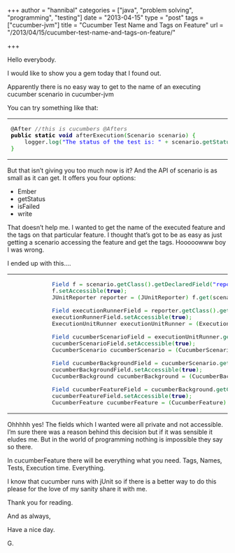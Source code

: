 +++
author = "hannibal"
categories = ["java", "problem solving", "programming", "testing"]
date = "2013-04-15"
type = "post"
tags = ["cucumber-jvm"]
title = "Cucumber Test Name and Tags on Feature"
url = "/2013/04/15/cucumber-test-name-and-tags-on-feature/"

+++

Hello everybody.

I would like to show you a gem today that I found out.

Apparently there is no easy way to get to the name of an executing cucumber scenario in cucumber-jvm

You can try something like that:

<div class="wp_syntax">
  <table>
    <tr>
      <td class="code">
        <pre class="java" style="font-family:monospace;">@After <span style="color: #666666; font-style: italic;">//this is cucumbers @Afters</span>
<span style="color: #000000; font-weight: bold;">public</span> <span style="color: #000000; font-weight: bold;">static</span> <span style="color: #000066; font-weight: bold;">void</span> afterExecution<span style="color: #009900;">&#40;</span>Scenario scenario<span style="color: #009900;">&#41;</span> <span style="color: #009900;">&#123;</span>
    logger.<span style="color: #006633;">log</span><span style="color: #009900;">&#40;</span><span style="color: #0000ff;">"The status of the test is: "</span> <span style="color: #339933;">+</span> scenario.<span style="color: #006633;">getStatus</span><span style="color: #009900;">&#40;</span><span style="color: #009900;">&#41;</span><span style="color: #009900;">&#41;</span><span style="color: #339933;">;</span>
<span style="color: #009900;">&#125;</span></pre>
      </td>
    </tr>
  </table>
</div>

But that isn&#8217;t giving you too much now is it? And the API of scenario is as small as it can get. It offers you four options:

  * Ember
  * getStatus
  * isFailed
  * write

That doesn&#8217;t help me. I wanted to get the name of the executed feature and the tags on that particular feature. I thought that&#8217;s got to be as easy as just getting a scenario accessing the feature and get the tags. Hooooowww boy I was wrong.

I ended up with this&#8230;.

<div class="wp_syntax">
  <table>
    <tr>
      <td class="code">
        <pre class="java" style="font-family:monospace;">            <span style="color: #003399;">Field</span> f <span style="color: #339933;">=</span> scenario.<span style="color: #006633;">getClass</span><span style="color: #009900;">&#40;</span><span style="color: #009900;">&#41;</span>.<span style="color: #006633;">getDeclaredField</span><span style="color: #009900;">&#40;</span><span style="color: #0000ff;">"reporter"</span><span style="color: #009900;">&#41;</span><span style="color: #339933;">;</span>
            f.<span style="color: #006633;">setAccessible</span><span style="color: #009900;">&#40;</span><span style="color: #000066; font-weight: bold;">true</span><span style="color: #009900;">&#41;</span><span style="color: #339933;">;</span>
            JUnitReporter reporter <span style="color: #339933;">=</span> <span style="color: #009900;">&#40;</span>JUnitReporter<span style="color: #009900;">&#41;</span> f.<span style="color: #006633;">get</span><span style="color: #009900;">&#40;</span>scenario<span style="color: #009900;">&#41;</span><span style="color: #339933;">;</span>
&nbsp;
            <span style="color: #003399;">Field</span> executionRunnerField <span style="color: #339933;">=</span> reporter.<span style="color: #006633;">getClass</span><span style="color: #009900;">&#40;</span><span style="color: #009900;">&#41;</span>.<span style="color: #006633;">getDeclaredField</span><span style="color: #009900;">&#40;</span><span style="color: #0000ff;">"executionUnitRunner"</span><span style="color: #009900;">&#41;</span><span style="color: #339933;">;</span>
            executionRunnerField.<span style="color: #006633;">setAccessible</span><span style="color: #009900;">&#40;</span><span style="color: #000066; font-weight: bold;">true</span><span style="color: #009900;">&#41;</span><span style="color: #339933;">;</span>
            ExecutionUnitRunner executionUnitRunner <span style="color: #339933;">=</span> <span style="color: #009900;">&#40;</span>ExecutionUnitRunner<span style="color: #009900;">&#41;</span> executionRunnerField.<span style="color: #006633;">get</span><span style="color: #009900;">&#40;</span>reporter<span style="color: #009900;">&#41;</span><span style="color: #339933;">;</span>
&nbsp;
            <span style="color: #003399;">Field</span> cucumberScenarioField <span style="color: #339933;">=</span> executionUnitRunner.<span style="color: #006633;">getClass</span><span style="color: #009900;">&#40;</span><span style="color: #009900;">&#41;</span>.<span style="color: #006633;">getDeclaredField</span><span style="color: #009900;">&#40;</span><span style="color: #0000ff;">"cucumberScenario"</span><span style="color: #009900;">&#41;</span><span style="color: #339933;">;</span>
            cucumberScenarioField.<span style="color: #006633;">setAccessible</span><span style="color: #009900;">&#40;</span><span style="color: #000066; font-weight: bold;">true</span><span style="color: #009900;">&#41;</span><span style="color: #339933;">;</span>
            CucumberScenario cucumberScenario <span style="color: #339933;">=</span> <span style="color: #009900;">&#40;</span>CucumberScenario<span style="color: #009900;">&#41;</span> cucumberScenarioField.<span style="color: #006633;">get</span><span style="color: #009900;">&#40;</span>executionUnitRunner<span style="color: #009900;">&#41;</span><span style="color: #339933;">;</span>
&nbsp;
            <span style="color: #003399;">Field</span> cucumberBackgroundField <span style="color: #339933;">=</span> cucumberScenario.<span style="color: #006633;">getClass</span><span style="color: #009900;">&#40;</span><span style="color: #009900;">&#41;</span>.<span style="color: #006633;">getDeclaredField</span><span style="color: #009900;">&#40;</span><span style="color: #0000ff;">"cucumberBackground"</span><span style="color: #009900;">&#41;</span><span style="color: #339933;">;</span>
            cucumberBackgroundField.<span style="color: #006633;">setAccessible</span><span style="color: #009900;">&#40;</span><span style="color: #000066; font-weight: bold;">true</span><span style="color: #009900;">&#41;</span><span style="color: #339933;">;</span>
            CucumberBackground cucumberBackground <span style="color: #339933;">=</span> <span style="color: #009900;">&#40;</span>CucumberBackground<span style="color: #009900;">&#41;</span> cucumberBackgroundField.<span style="color: #006633;">get</span><span style="color: #009900;">&#40;</span>cucumberScenario<span style="color: #009900;">&#41;</span><span style="color: #339933;">;</span>
&nbsp;
            <span style="color: #003399;">Field</span> cucumberFeatureField <span style="color: #339933;">=</span> cucumberBackground.<span style="color: #006633;">getClass</span><span style="color: #009900;">&#40;</span><span style="color: #009900;">&#41;</span>.<span style="color: #006633;">getSuperclass</span><span style="color: #009900;">&#40;</span><span style="color: #009900;">&#41;</span>.<span style="color: #006633;">getDeclaredField</span><span style="color: #009900;">&#40;</span><span style="color: #0000ff;">"cucumberFeature"</span><span style="color: #009900;">&#41;</span><span style="color: #339933;">;</span>
            cucumberFeatureField.<span style="color: #006633;">setAccessible</span><span style="color: #009900;">&#40;</span><span style="color: #000066; font-weight: bold;">true</span><span style="color: #009900;">&#41;</span><span style="color: #339933;">;</span>
            CucumberFeature cucumberFeature <span style="color: #339933;">=</span> <span style="color: #009900;">&#40;</span>CucumberFeature<span style="color: #009900;">&#41;</span> cucumberFeatureField.<span style="color: #006633;">get</span><span style="color: #009900;">&#40;</span>cucumberBackground<span style="color: #009900;">&#41;</span><span style="color: #339933;">;</span></pre>
      </td>
    </tr>
  </table>
</div>

Ohhhhh yes! The fields which I wanted were all private and not accessible. I&#8217;m sure there was a reason behind this decision but if it was sensible it eludes me. But in the world of programming nothing is impossible they say so there.

In cucumberFeature there will be everything what you need. Tags, Names, Tests, Execution time. Everything.

I know that cucumber runs with jUnit so if there is a better way to do this please for the love of my sanity share it with me.

Thank you for reading.
  
And as always,
  
Have a nice day.
  
G.